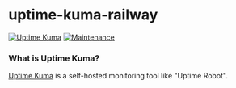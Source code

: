 # uptime-kuma-railway

[![Uptime Kuma](https://img.shields.io/badge/Uptime_Kuma-1.20.1-blue.svg)](https://github.com/louislam/uptime-kuma/releases/tag/1.20.1)
[![Maintenance](https://img.shields.io/badge/Maintained%3F-yes-green.svg)](https://github.com/louislam/uptime-kuma/graphs/commit-activity)

### What is Uptime Kuma?

[Uptime Kuma](https://github.com/louislam/uptime-kuma) is a self-hosted monitoring tool like "Uptime Robot".